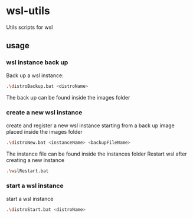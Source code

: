 # wsl-utils
Utils scripts for wsl
## usage
### wsl instance back up
Back up a wsl instance:
```bash
.\distroBackup.bat <distroName>
```
The back up can be found inside the images folder
### create a new wsl instance
create and register a new wsl instance starting from a back up image placed inside the images folder
```bash
.\distroNew.bat <instanceName> <backupFileName>
```
The instance file can be found inside the instances folder
Restart wsl after creating a new instance
```bash
.\wslRestart.bat
```
### start a wsl instance
start a wsl instance
```bash
.\distroStart.bat <distroName>
```
